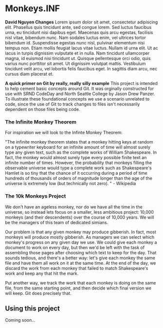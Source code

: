 # Monkeys.INF

**David Nguyen Changes**
Lorem ipsum dolor sit amet, consectetur adipiscing elit. Phasellus quis tincidunt ante, sed congue lorem. Sed luctus faucibus urna, eu tincidunt nisi dapibus eget. Maecenas quis arcu egestas, facilisis nisl vitae, bibendum nunc. Nam sodales luctus enim, vel ultrices tortor bibendum id. Suspendisse egestas nunc nisl, pulvinar elementum nisi tempus non. Etiam mollis feugiat lacus vitae luctus. Nullam id urna elit. Ut ac lacus in turpis dignissim vulputate et in nulla. Nam tincidunt ullamcorper magna, id euismod nisi tincidunt ut. Quisque pellentesque orci odio, quis varius nunc porttitor sit amet. Ut dignissim volutpat mattis. Vestibulum tincidunt velit arcu, vel lobortis felis faucibus eget. In sagittis diam arcu, nec cursus diam placerat et.

**A quick primer on Git by really, really silly example**
This project is intended to help cement basic concepts around Git. It was orginally constructed for use with SRND CodeDay and North Seattle College by Jason Drew Panzer. To illustrate these foundational concepts we use a scenario unrelated to code, since the use of Git to track changes to files isn't necessarily dependent on those files being code.

### The Infinite Monkey Theorem
For inspiration we will look to the Infinte Monkey Theorem:

"The infinite monkey theorem states that a monkey hitting keys at random on a typewriter keyboard for an infinite amount of time will almost surely type any given text, such as the complete works of William Shakespeare. In fact, the monkey would almost surely type every possible finite text an infinite number of times. However, the probability that monkeys filling the observable universe would type a complete work such as Shakespeare's Hamlet is so tiny that the chance of it occurring during a period of time hundreds of thousands of orders of magnitude longer than the age of the universe is extremely low (but technically not zero). " - Wikipedia

### The 10k Monkeys Project
We don't have an ageless monkey, nor do we have all the time in the universe, so instead lets focus on a smaller, less ambitious project: 10,000 monkeys (and their descendents) over the course of 10,000 years. We will be the managers of this team of dedicated simians. 

Our problem is that any given monkey may produce gibberish. In fact, most monkeys will produce mostly gibberish. As managers we can select which monkey's progress on any given day we use. We could give each monkey a document to work on every day, but then we'd be left with the task of assembling those pages after choosing which text to keep for the day. That sounds tedious, and there's a better way: let's give each monkey the same file and have them all work on it at the same time. At the end of the day, we discard the work from each monkey that failed to match Shakespeare's work and keep any that hit the mark. 

Put another way, we track the work that each monkey is doing on the same file, from the same starting point, and then decide which final version we will keep. Git does precisely that.

## Using this project

Coming soon...

